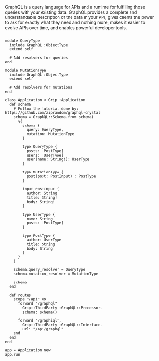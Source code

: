 GraphQL is a query language for APIs and a runtime for fulfilling those queries with your existing data. GraphQL provides a complete and understandable description of the data in your API, gives clients the power to ask for exactly what they need and nothing more, makes it easier to evolve APIs over time, and enables powerful developer tools.

```crystal

module QueryType
  include GraphQL::ObjectType
  extend self

  # Add resolvers for queries
end

module MutationType
  include GraphQL::ObjectType
  extend self

  # Add resolvers for mutations
end

class Application < Grip::Application
  def schema
    # Follow the tutorial done by: https://github.com/ziprandom/graphql-crystal
    schema = GraphQL::Schema.from_schema(
      %{
        schema {
          query: QueryType,
          mutation: MutationType
        }

        type QueryType {
          posts: [PostType]
          users: [UserType]
          user(name: String!): UserType
        }

        type MutationType {
          post(post: PostInput) : PostType
        }

        input PostInput {
          author: String!
          title: String!
          body: String!
        }

        type UserType {
          name: String
          posts: [PostType]
        }

        type PostType {
          author: UserType
          title: String
          body: String
        }
      }
    )

    schema.query_resolver = QueryType
    schema.mutation_resolver = MutationType

    schema
  end

  def routes
    scope "/api" do
      forward "/graphql",
        Grip::ThirdParty::GraphQL::Processor,
        schema: schema()

      forward "/graphiql",
        Grip::ThirdParty::GraphQL::Interface,
        url: "/api/graphql"
    end
  end
end

app = Application.new
app.run
```
